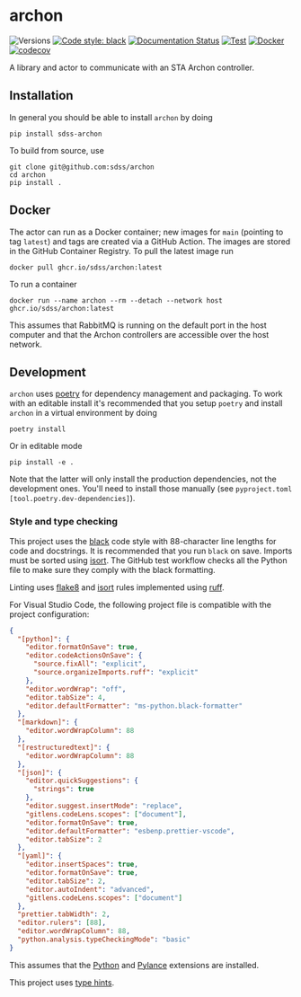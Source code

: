 # archon

![Versions](https://img.shields.io/badge/python->3.9-blue)
[![Code style: black](https://img.shields.io/badge/code%20style-black-000000.svg)](https://github.com/psf/black)
[![Documentation Status](https://readthedocs.org/projects/sdss-archon/badge/?version=latest)](https://sdss-archon.readthedocs.io/en/latest/?badge=latest)
[![Test](https://github.com/sdss/archon/actions/workflows/test.yml/badge.svg)](https://github.com/sdss/archon/actions/workflows/test.yml)
[![Docker](https://github.com/sdss/archon/actions/workflows/docker.yml/badge.svg)](https://github.com/sdss/archon/actions/workflows/docker.yml)
[![codecov](https://codecov.io/gh/sdss/archon/branch/main/graph/badge.svg)](https://codecov.io/gh/sdss/archon)


A library and actor to communicate with an STA Archon controller.

## Installation

In general you should be able to install ``archon`` by doing

```console
pip install sdss-archon
```

To build from source, use

```console
git clone git@github.com:sdss/archon
cd archon
pip install .
```

## Docker

The actor can run as a Docker container; new images for ``main`` (pointing to tag ``latest``) and tags are created via a GitHub Action. The images are stored in the GitHub Container Registry. To pull the latest image run

```console
docker pull ghcr.io/sdss/archon:latest
```

To run a container

```console
docker run --name archon --rm --detach --network host ghcr.io/sdss/archon:latest
```

This assumes that RabbitMQ is running on the default port in the host computer and that the Archon controllers are accessible over the host network.

## Development

`archon` uses [poetry](http://poetry.eustace.io/) for dependency management and packaging. To work with an editable install it's recommended that you setup `poetry` and install `archon` in a virtual environment by doing

```console
poetry install
```

Or in editable mode

```console
pip install -e .
```

Note that the latter will only install the production dependencies, not the development ones. You'll need to install those manually (see `pyproject.toml` `[tool.poetry.dev-dependencies]`).

### Style and type checking

This project uses the [black](https://github.com/psf/black) code style with 88-character line lengths for code and docstrings. It is recommended that you run `black` on save. Imports must be sorted using [isort](https://pycqa.github.io/isort/). The GitHub test workflow checks all the Python file to make sure they comply with the black formatting.

Linting uses [flake8](https://flake8.pycqa.org/en/latest/) and [isort](https://pycqa.github.io/isort/) rules implemented using [ruff](https://github.com/astral-sh/ruff).

For Visual Studio Code, the following project file is compatible with the project configuration:

```json
{
  "[python]": {
    "editor.formatOnSave": true,
    "editor.codeActionsOnSave": {
      "source.fixAll": "explicit",
      "source.organizeImports.ruff": "explicit"
    },
    "editor.wordWrap": "off",
    "editor.tabSize": 4,
    "editor.defaultFormatter": "ms-python.black-formatter"
  },
  "[markdown]": {
    "editor.wordWrapColumn": 88
  },
  "[restructuredtext]": {
    "editor.wordWrapColumn": 88
  },
  "[json]": {
    "editor.quickSuggestions": {
      "strings": true
    },
    "editor.suggest.insertMode": "replace",
    "gitlens.codeLens.scopes": ["document"],
    "editor.formatOnSave": true,
    "editor.defaultFormatter": "esbenp.prettier-vscode",
    "editor.tabSize": 2
  },
  "[yaml]": {
    "editor.insertSpaces": true,
    "editor.formatOnSave": true,
    "editor.tabSize": 2,
    "editor.autoIndent": "advanced",
    "gitlens.codeLens.scopes": ["document"]
  },
  "prettier.tabWidth": 2,
  "editor.rulers": [88],
  "editor.wordWrapColumn": 88,
  "python.analysis.typeCheckingMode": "basic"
}
```

This assumes that the [Python](https://marketplace.visualstudio.com/items?itemName=ms-python.python) and [Pylance](https://marketplace.visualstudio.com/items?itemName=ms-python.vscode-pylance) extensions are installed.

This project uses [type hints](https://docs.python.org/3/library/typing.html).
